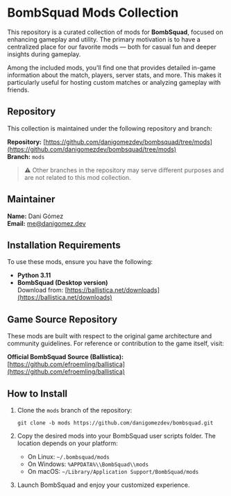 # BombSquad Mods Collection

This repository is a curated collection of mods for **BombSquad**, focused on enhancing gameplay and utility. The primary motivation is to have a centralized place for our favorite mods — both for casual fun and deeper insights during gameplay.

Among the included mods, you'll find one that provides detailed in-game information about the match, players, server stats, and more. This makes it particularly useful for hosting custom matches or analyzing gameplay with friends.

## Repository

This collection is maintained under the following repository and branch:

**Repository:** [https://github.com/danigomezdev/bombsquad/tree/mods](https://github.com/danigomezdev/bombsquad/tree/mods)  
**Branch:** `mods`

> ⚠️ Other branches in the repository may serve different purposes and are not related to this mod collection.

## Maintainer

**Name:** Dani Gómez  
**Email:** [me@danigomez.dev](mailto:me@danigomez.dev)

## Installation Requirements

To use these mods, ensure you have the following:

- **Python 3.11**
- **BombSquad (Desktop version)**  
  Download from: [https://ballistica.net/downloads](https://ballistica.net/downloads)

## Game Source Repository

These mods are built with respect to the original game architecture and community guidelines. For reference or contribution to the game itself, visit:

**Official BombSquad Source (Ballistica):**  
[https://github.com/efroemling/ballistica](https://github.com/efroemling/ballistica)

## How to Install

1. Clone the `mods` branch of the repository:
   
   ```
   git clone -b mods https://github.com/danigomezdev/bombsquad.git
   ```

2. Copy the desired mods into your BombSquad user scripts folder. The location depends on your platform:
   - On Linux: `~/.bombsquad/mods`
   - On Windows: `%APPDATA%\\BombSquad\\mods`
   - On macOS: `~/Library/Application Support/BombSquad/mods`

3. Launch BombSquad and enjoy your customized experience.
